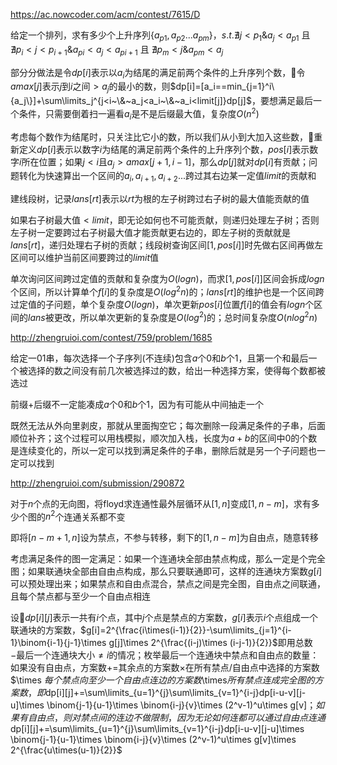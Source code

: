https://ac.nowcoder.com/acm/contest/7615/D

给定一个排列，求有多少个上升序列$\{a_{p1},a_{p2}...a_{pm}\}$，$s.t.\nexists j<p_1\&a_j<a_{p1}$ 且 $\nexists p_i<j<p_{i+1}\& a_{pi}<a_j<a_{pi+1}$ 且 $\nexists p_m<j\& a_{pm}<a_j$

部分分做法是令$dp[i]$表示以$a_i$为结尾的满足前两个条件的上升序列个数，令$amax[j]$表示$j$到$i$之间$>a_j$的最小的数，则$dp[i]=[a_i==min_{j=1}^i\{a_j\}]+\sum\limits_j^{j<i~\&~a_j<a_i~\&~a_i<limit[j]}dp[j]$，要想满足最后一个条件，只需要倒着扫一遍看$a_i$是不是后缀最大值，复杂度$O(n^2)$

考虑每个数作为结尾时，只关注比它小的数，所以我们从小到大加入这些数，重新定义$dp[i]$表示以数字$i$为结尾的满足前两个条件的上升序列个数，$pos[i]$表示数字$i$所在位置；如果$j<i$且$a_j>amax[j+1,i-1]$，那么$dp[j]$就对$dp[i]$有贡献；问题转化为快速算出一个区间的$a_i,a_{i+1},a_{i+2}...$跨过其右边某一定值$limit$的贡献和

建线段树，记录$lans[rt]$表示以$rt$为根的左子树跨过右子树的最大值能贡献的值

如果右子树最大值$<limit$，即无论如何也不可能贡献，则递归处理左子树；否则左子树一定要跨过右子树最大值才能贡献更右边的，即左子树的贡献就是$lans[rt]$，递归处理右子树的贡献；线段树查询区间$[1,pos[i]]$时先做右区间再做左区间可以维护当前区间要跨过的$limit$值

单次询问区间跨过定值的贡献和复杂度为$O(logn)$，而求$[1,pos[i]]$区间会拆成$logn$个区间，所以计算单个$f[i]$的复杂度是$O(log^2n)$的；$lans[rt]$的维护也是一个区间跨过定值的子问题，单个复杂度$O(logn)$，单次更新$pos[i]$位置$f[i]$的值会有$logn$个区间的$lans$被更改，所以单次更新的复杂度是$O(log^2)$的；总时间复杂度$O(nlog^2 n)$



http://zhengruioi.com/contest/759/problem/1685

给定一$01$串，每次选择一个子序列(不连续)包含$a$个$0$和$b$个$1$，且第一个和最后一个被选择的数之间没有前几次被选择过的数，给出一种选择方案，使得每个数都被选过

前缀+后缀不一定能凑成$a$个$0$和$b$个$1$，因为有可能从中间抽走一个

既然无法从外向里剥皮，那就从里面掏空它；每次删除一段满足条件的子串，后面顺位补齐；这个过程可以用栈模拟，顺次加入栈，长度为$a+b$的区间中$0$的个数是连续变化的，所以一定可以找到满足条件的子串，删除后就是另一个子问题也一定可以找到



http://zhengruioi.com/submission/290872

对于$n$个点的无向图，将floyd求连通性最外层循环从$[1,n]$变成$[1,n-m]$，求有多少个图的$n^2$个连通关系都不变

即将$[n-m+1,n]$设为禁点，不参与转移，剩下的$[1,n-m]$为自由点，随意转移

考虑满足条件的图一定满足：如果一个连通块全部由禁点构成，那么一定是个完全图；如果联通块全部由自由点构成，那么只要联通即可，这样的连通块方案数$g[i]$可以预处理出来；如果禁点和自由点混合，禁点之间是完全图，自由点之间联通，且每个禁点都与至少一个自由点相连

设$dp[i][j]$表示一共有$i$个点，其中$j$个点是禁点的方案数，$g[i]$表示$i$个点组成一个联通块的方案数，$g[i]=2^{\frac{i\times(i-1)}{2}}-\sum\limits_{j=1}^{i-1}\binom{i-1}{j-1}\times g[j]\times 2^{\frac{(i-j)\times (i-j-1)}{2}}$即用总数$-$最后一个连通块大小$\neq i$的情况；枚举最后一个连通块中禁点和自由点的数量：如果没有自由点，方案数$+=$其余点的方案数$\times$在所有禁点/自由点中选择的方案数$\times $每个禁点向至少一个自由点连边的方案数$\times$所有禁点连成完全图的方案数，即$dp[i][j]+=\sum\limits_{u=1}^{j}\sum\limits_{v=1}^{i-j}dp[i-u-v][j-u]\times \binom{j-1}{u-1}\times \binom{i-j}{v}\times (2^v-1)^u\times g[v]$；如果有自由点，则对禁点间的连边不做限制，因为无论如何连都可以通过自由点连通$dp[i][j]+=\sum\limits_{u=1}^{j}\sum\limits_{v=1}^{i-j}dp[i-u-v][j-u]\times \binom{j-1}{u-1}\times \binom{i-j}{v}\times (2^v-1)^u\times g[v]\times 2^{\frac{u\times(u-1)}{2}}$